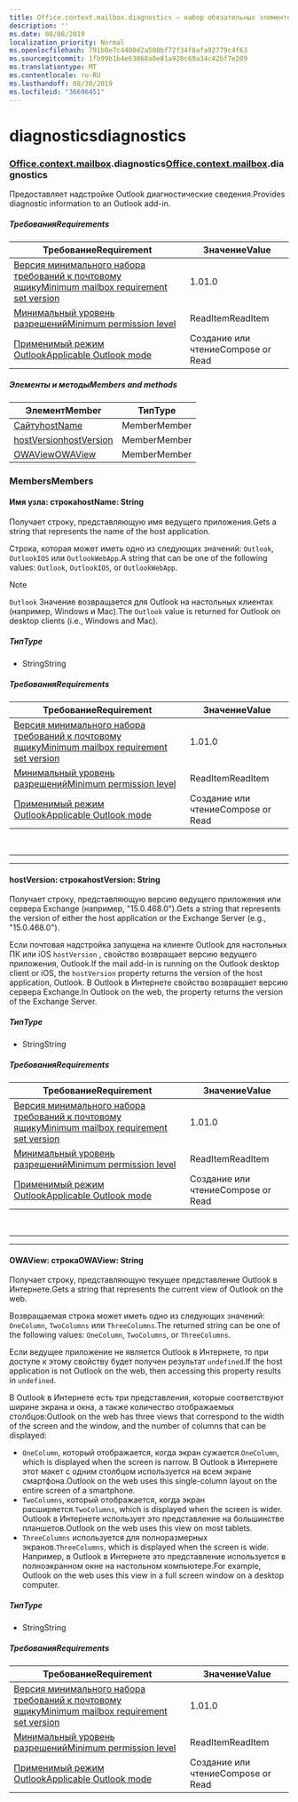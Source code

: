 ```yaml
---
title: Office.context.mailbox.diagnostics — набор обязательных элементов 1.1
description: ''
ms.date: 08/08/2019
localization_priority: Normal
ms.openlocfilehash: 791b0e7c4400d2a508bf72f34f8afa92779c4f63
ms.sourcegitcommit: 1fb99b1b4e63868a0e81a928c69a34c42bf7e209
ms.translationtype: MT
ms.contentlocale: ru-RU
ms.lasthandoff: 08/30/2019
ms.locfileid: "36696451"
---
```

# <a name="diagnostics"></a><span data-ttu-id="05d04-102">diagnostics</span><span class="sxs-lookup"><span data-stu-id="05d04-102">diagnostics</span></span>

### <a name="officeofficemdcontextofficecontextmdmailboxofficecontextmailboxmddiagnostics"></a><span data-ttu-id="05d04-103">[Office](Office.md)[.context](Office.context.md)[.mailbox](Office.context.mailbox.md).diagnostics</span><span class="sxs-lookup"><span data-stu-id="05d04-103">[Office](Office.md)[.context](Office.context.md)[.mailbox](Office.context.mailbox.md).diagnostics</span></span>

<span data-ttu-id="05d04-104">Предоставляет надстройке Outlook диагностические сведения.</span><span class="sxs-lookup"><span data-stu-id="05d04-104">Provides diagnostic information to an Outlook add-in.</span></span>

##### <a name="requirements"></a><span data-ttu-id="05d04-105">Требования</span><span class="sxs-lookup"><span data-stu-id="05d04-105">Requirements</span></span>

|<span data-ttu-id="05d04-106">Требование</span><span class="sxs-lookup"><span data-stu-id="05d04-106">Requirement</span></span>| <span data-ttu-id="05d04-107">Значение</span><span class="sxs-lookup"><span data-stu-id="05d04-107">Value</span></span>|
|---|---|
|[<span data-ttu-id="05d04-108">Версия минимального набора требований к почтовому ящику</span><span class="sxs-lookup"><span data-stu-id="05d04-108">Minimum mailbox requirement set version</span></span>](/office/dev/add-ins/reference/requirement-sets/outlook-api-requirement-sets)| <span data-ttu-id="05d04-109">1.0</span><span class="sxs-lookup"><span data-stu-id="05d04-109">1.0</span></span>|
|[<span data-ttu-id="05d04-110">Минимальный уровень разрешений</span><span class="sxs-lookup"><span data-stu-id="05d04-110">Minimum permission level</span></span>](/outlook/add-ins/understanding-outlook-add-in-permissions)| <span data-ttu-id="05d04-111">ReadItem</span><span class="sxs-lookup"><span data-stu-id="05d04-111">ReadItem</span></span>|
|[<span data-ttu-id="05d04-112">Применимый режим Outlook</span><span class="sxs-lookup"><span data-stu-id="05d04-112">Applicable Outlook mode</span></span>](/outlook/add-ins/#extension-points)| <span data-ttu-id="05d04-113">Создание или чтение</span><span class="sxs-lookup"><span data-stu-id="05d04-113">Compose or Read</span></span>|

##### <a name="members-and-methods"></a><span data-ttu-id="05d04-114">Элементы и методы</span><span class="sxs-lookup"><span data-stu-id="05d04-114">Members and methods</span></span>

| <span data-ttu-id="05d04-115">Элемент</span><span class="sxs-lookup"><span data-stu-id="05d04-115">Member</span></span> | <span data-ttu-id="05d04-116">Тип</span><span class="sxs-lookup"><span data-stu-id="05d04-116">Type</span></span> |
|--------|------|
| [<span data-ttu-id="05d04-117">Сайту</span><span class="sxs-lookup"><span data-stu-id="05d04-117">hostName</span></span>](#hostname-string) | <span data-ttu-id="05d04-118">Member</span><span class="sxs-lookup"><span data-stu-id="05d04-118">Member</span></span> |
| [<span data-ttu-id="05d04-119">hostVersion</span><span class="sxs-lookup"><span data-stu-id="05d04-119">hostVersion</span></span>](#hostversion-string) | <span data-ttu-id="05d04-120">Member</span><span class="sxs-lookup"><span data-stu-id="05d04-120">Member</span></span> |
| [<span data-ttu-id="05d04-121">OWAView</span><span class="sxs-lookup"><span data-stu-id="05d04-121">OWAView</span></span>](#owaview-string) | <span data-ttu-id="05d04-122">Member</span><span class="sxs-lookup"><span data-stu-id="05d04-122">Member</span></span> |

### <a name="members"></a><span data-ttu-id="05d04-123">Members</span><span class="sxs-lookup"><span data-stu-id="05d04-123">Members</span></span>

#### <a name="hostname-string"></a><span data-ttu-id="05d04-124">Имя узла: строка</span><span class="sxs-lookup"><span data-stu-id="05d04-124">hostName: String</span></span>

<span data-ttu-id="05d04-125">Получает строку, представляющую имя ведущего приложения.</span><span class="sxs-lookup"><span data-stu-id="05d04-125">Gets a string that represents the name of the host application.</span></span>

<span data-ttu-id="05d04-126">Строка, которая может иметь одно из следующих значений: `Outlook`, `OutlookIOS` или `OutlookWebApp`.</span><span class="sxs-lookup"><span data-stu-id="05d04-126">A string that can be one of the following values: `Outlook`, `OutlookIOS`, or `OutlookWebApp`.</span></span>

> [!NOTE]
> <span data-ttu-id="05d04-127">`Outlook` Значение возвращается для Outlook на настольных клиентах (например, Windows и Mac).</span><span class="sxs-lookup"><span data-stu-id="05d04-127">The `Outlook` value is returned for Outlook on desktop clients (i.e., Windows and Mac).</span></span>

##### <a name="type"></a><span data-ttu-id="05d04-128">Тип</span><span class="sxs-lookup"><span data-stu-id="05d04-128">Type</span></span>

*   <span data-ttu-id="05d04-129">String</span><span class="sxs-lookup"><span data-stu-id="05d04-129">String</span></span>

##### <a name="requirements"></a><span data-ttu-id="05d04-130">Требования</span><span class="sxs-lookup"><span data-stu-id="05d04-130">Requirements</span></span>

|<span data-ttu-id="05d04-131">Требование</span><span class="sxs-lookup"><span data-stu-id="05d04-131">Requirement</span></span>| <span data-ttu-id="05d04-132">Значение</span><span class="sxs-lookup"><span data-stu-id="05d04-132">Value</span></span>|
|---|---|
|[<span data-ttu-id="05d04-133">Версия минимального набора требований к почтовому ящику</span><span class="sxs-lookup"><span data-stu-id="05d04-133">Minimum mailbox requirement set version</span></span>](/office/dev/add-ins/reference/requirement-sets/outlook-api-requirement-sets)| <span data-ttu-id="05d04-134">1.0</span><span class="sxs-lookup"><span data-stu-id="05d04-134">1.0</span></span>|
|[<span data-ttu-id="05d04-135">Минимальный уровень разрешений</span><span class="sxs-lookup"><span data-stu-id="05d04-135">Minimum permission level</span></span>](/outlook/add-ins/understanding-outlook-add-in-permissions)| <span data-ttu-id="05d04-136">ReadItem</span><span class="sxs-lookup"><span data-stu-id="05d04-136">ReadItem</span></span>|
|[<span data-ttu-id="05d04-137">Применимый режим Outlook</span><span class="sxs-lookup"><span data-stu-id="05d04-137">Applicable Outlook mode</span></span>](/outlook/add-ins/#extension-points)| <span data-ttu-id="05d04-138">Создание или чтение</span><span class="sxs-lookup"><span data-stu-id="05d04-138">Compose or Read</span></span>|

<br>

---
---

#### <a name="hostversion-string"></a><span data-ttu-id="05d04-139">hostVersion: строка</span><span class="sxs-lookup"><span data-stu-id="05d04-139">hostVersion: String</span></span>

<span data-ttu-id="05d04-140">Получает строку, представляющую версию ведущего приложения или сервера Exchange (например, "15.0.468.0").</span><span class="sxs-lookup"><span data-stu-id="05d04-140">Gets a string that represents the version of either the host application or the Exchange Server (e.g., "15.0.468.0").</span></span>

<span data-ttu-id="05d04-141">Если почтовая надстройка запущена на клиенте Outlook для настольных ПК или iOS `hostVersion` , свойство возвращает версию ведущего приложения, Outlook.</span><span class="sxs-lookup"><span data-stu-id="05d04-141">If the mail add-in is running on the Outlook desktop client or iOS, the `hostVersion` property returns the version of the host application, Outlook.</span></span> <span data-ttu-id="05d04-142">В Outlook в Интернете свойство возвращает версию сервера Exchange.</span><span class="sxs-lookup"><span data-stu-id="05d04-142">In Outlook on the web, the property returns the version of the Exchange Server.</span></span>

##### <a name="type"></a><span data-ttu-id="05d04-143">Тип</span><span class="sxs-lookup"><span data-stu-id="05d04-143">Type</span></span>

*   <span data-ttu-id="05d04-144">String</span><span class="sxs-lookup"><span data-stu-id="05d04-144">String</span></span>

##### <a name="requirements"></a><span data-ttu-id="05d04-145">Требования</span><span class="sxs-lookup"><span data-stu-id="05d04-145">Requirements</span></span>

|<span data-ttu-id="05d04-146">Требование</span><span class="sxs-lookup"><span data-stu-id="05d04-146">Requirement</span></span>| <span data-ttu-id="05d04-147">Значение</span><span class="sxs-lookup"><span data-stu-id="05d04-147">Value</span></span>|
|---|---|
|[<span data-ttu-id="05d04-148">Версия минимального набора требований к почтовому ящику</span><span class="sxs-lookup"><span data-stu-id="05d04-148">Minimum mailbox requirement set version</span></span>](/office/dev/add-ins/reference/requirement-sets/outlook-api-requirement-sets)| <span data-ttu-id="05d04-149">1.0</span><span class="sxs-lookup"><span data-stu-id="05d04-149">1.0</span></span>|
|[<span data-ttu-id="05d04-150">Минимальный уровень разрешений</span><span class="sxs-lookup"><span data-stu-id="05d04-150">Minimum permission level</span></span>](/outlook/add-ins/understanding-outlook-add-in-permissions)| <span data-ttu-id="05d04-151">ReadItem</span><span class="sxs-lookup"><span data-stu-id="05d04-151">ReadItem</span></span>|
|[<span data-ttu-id="05d04-152">Применимый режим Outlook</span><span class="sxs-lookup"><span data-stu-id="05d04-152">Applicable Outlook mode</span></span>](/outlook/add-ins/#extension-points)| <span data-ttu-id="05d04-153">Создание или чтение</span><span class="sxs-lookup"><span data-stu-id="05d04-153">Compose or Read</span></span>|

<br>

---
---

#### <a name="owaview-string"></a><span data-ttu-id="05d04-154">OWAView: строка</span><span class="sxs-lookup"><span data-stu-id="05d04-154">OWAView: String</span></span>

<span data-ttu-id="05d04-155">Получает строку, представляющую текущее представление Outlook в Интернете.</span><span class="sxs-lookup"><span data-stu-id="05d04-155">Gets a string that represents the current view of Outlook on the web.</span></span>

<span data-ttu-id="05d04-156">Возвращаемая строка может иметь одно из следующих значений: `OneColumn`, `TwoColumns` или `ThreeColumns`.</span><span class="sxs-lookup"><span data-stu-id="05d04-156">The returned string can be one of the following values: `OneColumn`, `TwoColumns`, or `ThreeColumns`.</span></span>

<span data-ttu-id="05d04-157">Если ведущее приложение не является Outlook в Интернете, то при доступе к этому свойству будет получен результат `undefined`.</span><span class="sxs-lookup"><span data-stu-id="05d04-157">If the host application is not Outlook on the web, then accessing this property results in `undefined`.</span></span>

<span data-ttu-id="05d04-158">В Outlook в Интернете есть три представления, которые соответствуют ширине экрана и окна, а также количество отображаемых столбцов:</span><span class="sxs-lookup"><span data-stu-id="05d04-158">Outlook on the web has three views that correspond to the width of the screen and the window, and the number of columns that can be displayed:</span></span>

*   <span data-ttu-id="05d04-159">`OneColumn`, который отображается, когда экран сужается.</span><span class="sxs-lookup"><span data-stu-id="05d04-159">`OneColumn`, which is displayed when the screen is narrow.</span></span> <span data-ttu-id="05d04-160">В Outlook в Интернете этот макет с одним столбцом используется на всем экране смартфона.</span><span class="sxs-lookup"><span data-stu-id="05d04-160">Outlook on the web uses this single-column layout on the entire screen of a smartphone.</span></span>
*   <span data-ttu-id="05d04-161">`TwoColumns`, который отображается, когда экран расширяется.</span><span class="sxs-lookup"><span data-stu-id="05d04-161">`TwoColumns`, which is displayed when the screen is wider.</span></span> <span data-ttu-id="05d04-162">Outlook в Интернете использует это представление на большинстве планшетов.</span><span class="sxs-lookup"><span data-stu-id="05d04-162">Outlook on the web uses this view on most tablets.</span></span>
*   <span data-ttu-id="05d04-163">`ThreeColumns` используется для полноразмерных экранов.</span><span class="sxs-lookup"><span data-stu-id="05d04-163">`ThreeColumns`, which is displayed when the screen is wide.</span></span> <span data-ttu-id="05d04-164">Например, в Outlook в Интернете это представление используется в полноэкранном окне на настольном компьютере.</span><span class="sxs-lookup"><span data-stu-id="05d04-164">For example, Outlook on the web uses this view in a full screen window on a desktop computer.</span></span>

##### <a name="type"></a><span data-ttu-id="05d04-165">Тип</span><span class="sxs-lookup"><span data-stu-id="05d04-165">Type</span></span>

*   <span data-ttu-id="05d04-166">String</span><span class="sxs-lookup"><span data-stu-id="05d04-166">String</span></span>

##### <a name="requirements"></a><span data-ttu-id="05d04-167">Требования</span><span class="sxs-lookup"><span data-stu-id="05d04-167">Requirements</span></span>

|<span data-ttu-id="05d04-168">Требование</span><span class="sxs-lookup"><span data-stu-id="05d04-168">Requirement</span></span>| <span data-ttu-id="05d04-169">Значение</span><span class="sxs-lookup"><span data-stu-id="05d04-169">Value</span></span>|
|---|---|
|[<span data-ttu-id="05d04-170">Версия минимального набора требований к почтовому ящику</span><span class="sxs-lookup"><span data-stu-id="05d04-170">Minimum mailbox requirement set version</span></span>](/office/dev/add-ins/reference/requirement-sets/outlook-api-requirement-sets)| <span data-ttu-id="05d04-171">1.0</span><span class="sxs-lookup"><span data-stu-id="05d04-171">1.0</span></span>|
|[<span data-ttu-id="05d04-172">Минимальный уровень разрешений</span><span class="sxs-lookup"><span data-stu-id="05d04-172">Minimum permission level</span></span>](/outlook/add-ins/understanding-outlook-add-in-permissions)| <span data-ttu-id="05d04-173">ReadItem</span><span class="sxs-lookup"><span data-stu-id="05d04-173">ReadItem</span></span>|
|[<span data-ttu-id="05d04-174">Применимый режим Outlook</span><span class="sxs-lookup"><span data-stu-id="05d04-174">Applicable Outlook mode</span></span>](/outlook/add-ins/#extension-points)| <span data-ttu-id="05d04-175">Создание или чтение</span><span class="sxs-lookup"><span data-stu-id="05d04-175">Compose or Read</span></span>|
